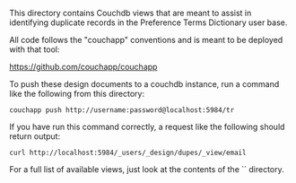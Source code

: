 This directory contains Couchdb views that are meant to assist in identifying duplicate records in the Preference Terms Dictionary user base.

All code follows the "couchapp" conventions and is meant to be deployed with that tool:

https://github.com/couchapp/couchapp

To push these design documents to a couchdb instance, run a command like the following from this directory:

    couchapp push http://username:password@localhost:5984/tr

If you have run this command correctly, a request like the following should return output:

    curl http://localhost:5984/_users/_design/dupes/_view/email

For a full list of available views, just look at the contents of the `` directory.
